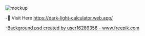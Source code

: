 
![mockup](https://user-images.githubusercontent.com/95465993/152780891-ebc53f28-2b64-41b3-bcfe-dc8f99024bfc.jpg)




-🔗 Visit Here https://dark-light-calculator.web.app/




-<a href='https://www.freepik.com/psd/background'>Background psd created by user16289356 - www.freepik.com</a>

